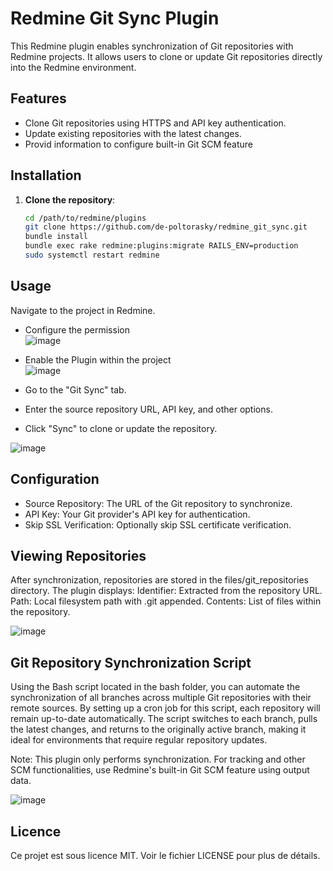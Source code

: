 # Redmine Git Sync Plugin

This Redmine plugin enables synchronization of Git repositories with Redmine projects. It allows users to clone or update Git repositories directly into the Redmine environment.

## Features

- Clone Git repositories using HTTPS and API key authentication.
- Update existing repositories with the latest changes.
- Provid information to configure built-in Git SCM feature 

## Installation

1. **Clone the repository**:
   ```sh
   cd /path/to/redmine/plugins
   git clone https://github.com/de-poltorasky/redmine_git_sync.git
   bundle install
   bundle exec rake redmine:plugins:migrate RAILS_ENV=production
   sudo systemctl restart redmine

## Usage
Navigate to the project in Redmine.
- Configure the permission </br>
 ![image](https://github.com/user-attachments/assets/d1e16edf-f167-4cd3-8acb-59da700bceb5)
- Enable the Plugin within the project </br>
 ![image](https://github.com/user-attachments/assets/5ceef2f8-90b6-495f-9471-c395c3580208)

- Go to the "Git Sync" tab.
- Enter the source repository URL, API key, and other options.
- Click "Sync" to clone or update the repository.

![image](https://github.com/user-attachments/assets/65ffd1c8-2542-4ed1-9b7f-53953e5b0832)


## Configuration
- Source Repository: The URL of the Git repository to synchronize.
- API Key: Your Git provider's API key for authentication.
- Skip SSL Verification: Optionally skip SSL certificate verification.

## Viewing Repositories
After synchronization, repositories are stored in the files/git_repositories directory. The plugin displays:
Identifier: Extracted from the repository URL.
Path: Local filesystem path with .git appended.
Contents: List of files within the repository.

![image](https://github.com/user-attachments/assets/8a53e21e-2883-44d4-ac81-b1e9f05fb541)

## Git Repository Synchronization Script
Using the Bash script located in the bash folder, you can automate the synchronization of all branches across multiple Git repositories with their remote sources. By setting up a cron job for this script, each repository will remain up-to-date automatically. The script switches to each branch, pulls the latest changes, and returns to the originally active branch, making it ideal for environments that require regular repository updates.


Note: This plugin only performs synchronization. For tracking and other SCM functionalities, use Redmine's built-in Git SCM feature using output data.

![image](https://github.com/user-attachments/assets/5e23c90c-cd55-4a28-83a0-9061222225a2)


## Licence
Ce projet est sous licence MIT. Voir le fichier LICENSE pour plus de détails.
